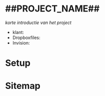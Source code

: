 #  ##PROJECT_NAME##
_korte introductie van het project_

- klant: 
- Dropboxfiles: 
- Invision: 

# Setup
  
# Sitemap